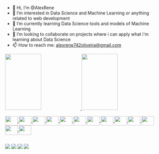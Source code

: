  - 👋 Hi, I’m @AlexRene
- 👀 I’m interested in Data Science and Machine Learning or anything related to web development 
- 🌱 I’m currently learning Data Science tools and models of Machine Learning
- 💞️ I’m looking to collaborate on projects where i can apply what i'm learning about Data Science
- 📫 How to reach me: alexrene742oliveira@gmail.com

<div>
 <a href = "https://github.com/AlexRene">
  <img height = "180em" width = "48%" src = "https://github-readme-stats.vercel.app/api?username=AlexRene&show_icons=true&theme=dracula">
  <img height = "180em" width = "48%" src = "https://github-readme-stats.vercel.app/api/top-langs/?username=AlexRene&theme=dracula">
</div>
 
 <div style="display: inline_block"><br>
  <img align="center" alt="" height="30" width="40" src="https://cdn.jsdelivr.net/gh/devicons/devicon/icons/android/android-original.svg">
  <img align="center" alt="" height="30" width="40" src="https://cdn.jsdelivr.net/gh/devicons/devicon/icons/arduino/arduino-original.svg">
  <img align="center" alt="" height="30" width="40" src="https://cdn.jsdelivr.net/gh/devicons/devicon/icons/flutter/flutter-original.svg">
  <img align="center" alt="" height="30" width="40" src="https://cdn.jsdelivr.net/gh/devicons/devicon/icons/git/git-original.svg">
  <img align="center" alt="" height="30" width="40" src="https://cdn.jsdelivr.net/gh/devicons/devicon/icons/kaggle/kaggle-original.svg">
  <img align="center" alt="" height="30" width="40" src="https://cdn.jsdelivr.net/gh/devicons/devicon/icons/linux/linux-original.svg">
  <img align="center" alt="" height="30" width="40" src="https://cdn.jsdelivr.net/gh/devicons/devicon/icons/python/python-original.svg">
  <img align="center" alt="" height="30" width="40" src="https://cdn.jsdelivr.net/gh/devicons/devicon/icons/trello/trello-plain.svg">
  <img align="center" alt="" height="30" width="40" src="https://cdn.jsdelivr.net/gh/devicons/devicon/icons/jupyter/jupyter-original.svg">
  <img align="center" alt="" height="30" width="40" src="https://cdn.jsdelivr.net/gh/devicons/devicon/icons/firebase/firebase-plain.svg">
  <img align="center" alt="" height="30" width="40" src="https://cdn.jsdelivr.net/gh/devicons/devicon/icons/debian/debian-original.svg">
  <img align="center" alt="" height="30" width="40" src="https://cdn.jsdelivr.net/gh/devicons/devicon/icons/dart/dart-original.svg">
  <img align="center" alt="" height="30" width="40" src="https://cdn.jsdelivr.net/gh/devicons/devicon/icons/c/c-original.svg">
 </div>
 
 ##
 
 <div>
  <a href="" target="_blank"><img src = "https://img.shields.io/badge/Gmail-D14836?style=for-the-badge&logo=gmail&logoColor=white" target="_blank"></a>
  <a href="" target="_blank"><img src = "https://img.shields.io/badge/WhatsApp-25D366?style=for-the-badge&logo=whatsapp&logoColor=white" target="_blank"></a>
  <a href="" target="_blank"><img src = "https://img.shields.io/badge/Discord-7289DA?style=for-the-badge&logo=discord&logoColor=white" target="_blank"></a>
  <a href="" target="_blank"><img src = "https://img.shields.io/badge/-Hackerrank-2EC866?style=for-the-badge&logo=HackerRank&logoColor=white" target="_blank"></a>
 </div>

<!---
AlexRene/AlexRene is a ✨ special ✨ repository because its `README.md` (this file) appears on your GitHub profile.
You can click the Preview link to take a look at your changes.
--->
